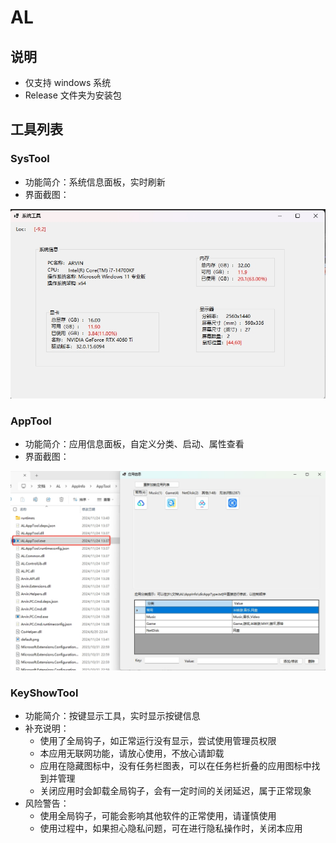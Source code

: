 # AL

## 说明

- 仅支持 windows 系统
- Release 文件夹为安装包

## 工具列表

### SysTool

- 功能简介：系统信息面板，实时刷新
- 界面截图：

![image-systool](https://github.com/627539904/AL/blob/main/Docs/SysTool.png)

### AppTool

- 功能简介：应用信息面板，自定义分类、启动、属性查看
- 界面截图：

![image-systool](https://github.com/627539904/AL/blob/main/Docs/AppTool.png)

### KeyShowTool

- 功能简介：按键显示工具，实时显示按键信息
- 补充说明：
  - 使用了全局钩子，如正常运行没有显示，尝试使用管理员权限
  - 本应用无联网功能，请放心使用，不放心请卸载
  - 应用在隐藏图标中，没有任务栏图表，可以在任务栏折叠的应用图标中找到并管理
  - 关闭应用时会卸载全局钩子，会有一定时间的关闭延迟，属于正常现象
- 风险警告：
  - 使用全局钩子，可能会影响其他软件的正常使用，请谨慎使用
  - 使用过程中，如果担心隐私问题，可在进行隐私操作时，关闭本应用
